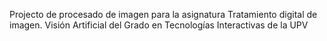 Projecto de procesado de imagen para la asignatura Tratamiento digital de imagen. Visión Artificial del Grado en Tecnologías Interactivas de la UPV 

